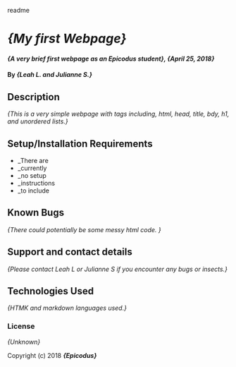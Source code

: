 readme

# _{My first Webpage}_

#### _{A very brief first webpage as an Epicodus student}, {April 25, 2018}_

#### By _**{Leah L. and Julianne S.}**_

## Description

_{This is a very simple webpage with tags including, html, head, title, bdy, h1, and unordered lists.}_

## Setup/Installation Requirements

* _There are
* _currently
* _no setup
* _instructions
* _to include

## Known Bugs

_{There could potentially be some messy html code. }_

## Support and contact details

_{Please contact Leah L or Julianne S if you encounter any bugs or insects.}_

## Technologies Used

_{HTMK and markdown languages used.}_

### License

*{Unknown}*

Copyright (c) 2018 **_{Epicodus}_**
